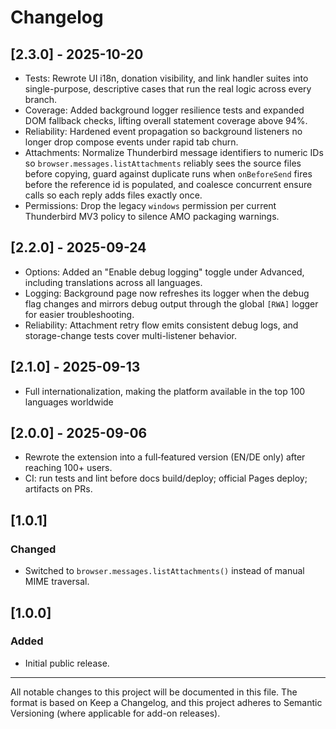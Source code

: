 # Changelog

## [2.3.0] - 2025-10-20

- Tests: Rewrote UI i18n, donation visibility, and link handler suites into single-purpose, descriptive cases that run the real logic across every branch.
- Coverage: Added background logger resilience tests and expanded DOM fallback checks, lifting overall statement coverage above 94%.
- Reliability: Hardened event propagation so background listeners no longer drop compose events under rapid tab churn.
- Attachments: Normalize Thunderbird message identifiers to numeric IDs so `browser.messages.listAttachments` reliably sees the source files before copying, guard against duplicate runs when `onBeforeSend` fires before the reference id is populated, and coalesce concurrent ensure calls so each reply adds files exactly once.
- Permissions: Drop the legacy `windows` permission per current Thunderbird MV3 policy to silence AMO packaging warnings.

## [2.2.0] - 2025-09-24

- Options: Added an "Enable debug logging" toggle under Advanced, including translations across all languages.
- Logging: Background page now refreshes its logger when the debug flag changes and mirrors debug output through the global `[RWA]` logger for easier troubleshooting.
- Reliability: Attachment retry flow emits consistent debug logs, and storage-change tests cover multi-listener behavior.

## [2.1.0] - 2025-09-13

- Full internationalization, making the platform available in the top 100 languages worldwide

## [2.0.0] - 2025-09-06

- Rewrote the extension into a full‑featured version (EN/DE only) after reaching 100+ users.
- CI: run tests and lint before docs build/deploy; official Pages deploy; artifacts on PRs.

## [1.0.1]

### Changed

- Switched to `browser.messages.listAttachments()` instead of manual MIME traversal.

## [1.0.0]

### Added

- Initial public release.

---

All notable changes to this project will be documented in this file.
The format is based on Keep a Changelog, and this project adheres to
Semantic Versioning (where applicable for add-on releases).
